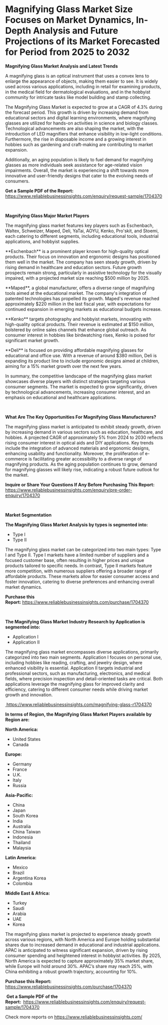 <p><h1>Magnifying Glass Market Size Focuses on Market Dynamics, In-Depth Analysis and Future Projections of its Market Forecasted for Period from 2025 to 2032</h1></p><p><strong>Magnifying Glass Market Analysis and Latest Trends</strong></p>
<p><p>A magnifying glass is an optical instrument that uses a convex lens to enlarge the appearance of objects, making them easier to see. It is widely used across various applications, including in retail for examining products, in the medical field for dermatological evaluations, and in the hobbyist community for intricate tasks like model building and stamp collecting.</p><p>The Magnifying Glass Market is expected to grow at a CAGR of 4.3% during the forecast period. This growth is driven by increasing demand from educational sectors and digital learning environments, where magnifying glasses are utilized for hands-on activities in science and biology classes. Technological advancements are also shaping the market, with the introduction of LED magnifiers that enhance visibility in low-light conditions. Furthermore, the rise in disposable income and a growing interest in hobbies such as gardening and craft-making are contributing to market expansion. </p><p>Additionally, an aging population is likely to fuel demand for magnifying glasses as more individuals seek assistance for age-related vision impairments. Overall, the market is experiencing a shift towards more innovative and user-friendly designs that cater to the evolving needs of consumers.</p></p>
<p><strong>Get a Sample PDF of the Report:&nbsp;</strong> <a href="https://www.reliablebusinessinsights.com/enquiry/request-sample/1704370?utm_campaign=1119&utm_medium=2&utm_source=Github&utm_content=ia&utm_term=09012025&utm_id=magnifying-glass">https://www.reliablebusinessinsights.com/enquiry/request-sample/1704370</a></p>
<p>&nbsp;</p>
<p><strong>Magnifying Glass Major Market Players</strong></p>
<p><p>The magnifying glass market features key players such as Eschenbach, Waltex, Schweizer, Maped, Deli, YaTai, AOYU, Kenko, Pro'skit, and Stoemi, each catering to different segments, including educational tools, industrial applications, and hobbyist supplies.</p><p>**Eschenbach** is a prominent player known for high-quality optical products. Their focus on innovation and ergonomic designs has positioned them well in the market. The company has seen steady growth, driven by rising demand in healthcare and education sectors. Future growth prospects remain strong, particularly in assistive technology for the visually impaired, with a projected market size reaching $500 million by 2025.</p><p>**Maped**, a global manufacturer, offers a diverse range of magnifying tools aimed at the educational market. The company's integration of patented technologies has propelled its growth. Maped's revenue reached approximately $220 million in the last fiscal year, with expectations for continued expansion in emerging markets as educational budgets increase.</p><p>**Kenko** targets photography and hobbyist markets, innovating with high-quality optical products. Their revenue is estimated at $150 million, bolstered by online sales channels that enhance global outreach. As consumer interest in hobbies like birdwatching rises, Kenko is poised for significant market growth.</p><p>**Deli** is focused on providing affordable magnifying glasses for educational and office use. With a revenue of around $380 million, Deli is expanding its product line to include ergonomic designs aimed at children, aiming for a 15% market growth over the next few years.</p><p>In summary, the competitive landscape of the magnifying glass market showcases diverse players with distinct strategies targeting various consumer segments. The market is expected to grow significantly, driven by technological advancements, increasing consumer interest, and an emphasis on educational and healthcare applications.</p></p>
<p>&nbsp;</p>
<p><strong>What Are The Key Opportunities For Magnifying Glass Manufacturers?</strong></p>
<p><p>The magnifying glass market is anticipated to exhibit steady growth, driven by increasing demand in various sectors such as education, healthcare, and hobbies. A projected CAGR of approximately 5% from 2024 to 2030 reflects rising consumer interest in optical aids and DIY applications. Key trends include the integration of advanced materials and ergonomic designs, enhancing usability and functionality. Moreover, the proliferation of e-commerce is facilitating greater accessibility to a diverse range of magnifying products. As the aging population continues to grow, demand for magnifying glasses will likely rise, indicating a robust future outlook for the market.</p></p>
<p><strong>Inquire or Share Your Questions If Any Before Purchasing This Report:</strong> <a href="https://www.reliablebusinessinsights.com/enquiry/pre-order-enquiry/1704370?utm_campaign=1119&utm_medium=2&utm_source=Github&utm_content=ia&utm_term=09012025&utm_id=magnifying-glass">https://www.reliablebusinessinsights.com/enquiry/pre-order-enquiry/1704370</a></p>
<p>&nbsp;</p>
<p><strong>Market Segmentation</strong></p>
<p><strong>The Magnifying Glass Market Analysis by types is segmented into:</strong></p>
<p><ul><li>Type I</li><li>Type II</li></ul></p>
<p><p>The magnifying glass market can be categorized into two main types: Type I and Type II. Type I markets have a limited number of suppliers and a focused customer base, often resulting in higher prices and unique products tailored to specific needs. In contrast, Type II markets feature more competition, with numerous suppliers offering a broader range of affordable products. These markets allow for easier consumer access and foster innovation, catering to diverse preferences and enhancing overall market dynamics.</p></p>
<p><strong>Purchase this Report:&nbsp;</strong><a href="https://www.reliablebusinessinsights.com/purchase/1704370?utm_campaign=1119&utm_medium=2&utm_source=Github&utm_content=ia&utm_term=09012025&utm_id=magnifying-glass">https://www.reliablebusinessinsights.com/purchase/1704370</a></p>
<p>&nbsp;</p>
<p><strong>The Magnifying Glass Market Industry Research by Application is segmented into:</strong></p>
<p><ul><li>Application I</li><li>Application II</li></ul></p>
<p><p>The magnifying glass market encompasses diverse applications, primarily categorized into two main segments. Application I focuses on personal use, including hobbies like reading, crafting, and jewelry design, where enhanced visibility is essential. Application II targets industrial and professional sectors, such as manufacturing, electronics, and medical fields, where precision inspection and detail-oriented tasks are critical. Both applications leverage the magnifying glass for improved clarity and efficiency, catering to different consumer needs while driving market growth and innovation.</p></p>
<p><a href="https://www.reliablebusinessinsights.com/magnifying-glass-r1704370?utm_campaign=1119&utm_medium=2&utm_source=Github&utm_content=ia&utm_term=09012025&utm_id=magnifying-glass">&nbsp;https://www.reliablebusinessinsights.com/magnifying-glass-r1704370</a></p>
<p><strong>In terms of Region, the Magnifying Glass Market Players available by Region are:</strong></p>
<p>
    <p> <strong> North America: </strong>
        <ul>
            <li>United States</li>
            <li>Canada</li>
        </ul>
        </p> 
    <p> <strong> Europe: </strong>
        <ul>
            <li>Germany</li>
            <li>France</li>
            <li>U.K.</li>
            <li>Italy</li>
            <li>Russia</li>
        </ul>
        </p> 
    <p> <strong> Asia-Pacific: </strong>
        <ul>
            <li>China</li>
            <li>Japan</li>
            <li>South Korea</li>
            <li>India</li>
            <li>Australia</li>
            <li>China Taiwan</li>
            <li>Indonesia</li>
            <li>Thailand</li>
            <li>Malaysia</li>
        </ul>
        </p> 
    <p> <strong> Latin America: </strong>
        <ul>
            <li>Mexico</li>
            <li>Brazil</li>
            <li>Argentina Korea</li>
            <li>Colombia</li>
        </ul>
        </p> 
    <p> <strong> Middle East & Africa: </strong>
        <ul>
            <li>Turkey</li>
            <li>Saudi</li>
            <li>Arabia</li>
            <li>UAE</li>
            <li>Korea</li>
        </ul>
    </p>
    </p>
<p><p>The magnifying glass market is projected to experience steady growth across various regions, with North America and Europe holding substantial shares due to increased demand in educational and industrial applications. APAC is anticipated to witness significant expansion, driven by rising consumer spending and heightened interest in hobbyist activities. By 2025, North America is expected to capture approximately 35% market share, while Europe will hold around 30%. APAC’s share may reach 25%, with China exhibiting a robust growth trajectory, accounting for 10%.</p></p>
<p><strong>Purchase this Report: </strong><a href="https://www.reliablebusinessinsights.com/purchase/1704370?utm_campaign=1119&utm_medium=2&utm_source=Github&utm_content=ia&utm_term=09012025&utm_id=magnifying-glass">https://www.reliablebusinessinsights.com/purchase/1704370</a></p>
<p>&nbsp;<strong>Get a Sample PDF of the Report:&nbsp;&nbsp;</strong><a href="https://www.reliablebusinessinsights.com/enquiry/request-sample/1704370?utm_campaign=1119&utm_medium=2&utm_source=Github&utm_content=ia&utm_term=09012025&utm_id=magnifying-glass">https://www.reliablebusinessinsights.com/enquiry/request-sample/1704370</a></p>
<p><strong></strong></p>
<p>Check more reports on <a href="https://www.reliablebusinessinsights.com/?utm_campaign=1119&utm_medium=2&utm_source=Github&utm_content=ia&utm_term=09012025&utm_id=magnifying-glass">https://www.reliablebusinessinsights.com/</a></p>